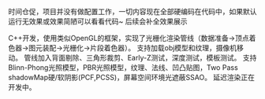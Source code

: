 时间仓促，项目并没有做配置工作，一切内容现在全部硬编码在代码中，如果默认运行无效果或效果简陋可以看看代码~
后续会补全效果展示

C++开发，使用类似OpenGL的框架，实现了光栅化渲染管线（数据准备->顶点着色器->图元装配->光栅化->片段着色器）。
支持加载obj模型和纹理，摄像机移动。
管线加入背面剔除、三角形裁剪、Early-Z测试，深度测试，模板测试。
支持Blinn-Phong光照模型，PBR光照模型，纹理、法线、凹凸贴图，Two Pass shadowMap硬/软阴影(PCF,PCSS)，屏幕空间环境光遮蔽SSAO。
延迟渲染正在开发中。
